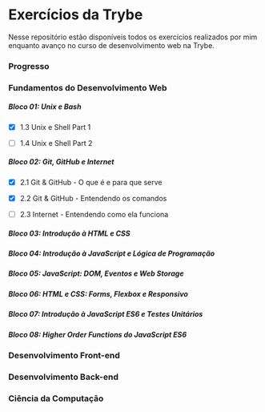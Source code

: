 # Exercícios da Trybe

Nesse repositório estão disponíveis todos os exercícios realizados por mim enquanto avanço no curso de desenvolvimento web na Trybe.

### Progresso

### Fundamentos do Desenvolvimento Web

##### Bloco 01: Unix e Bash

- [x] 1.3 Unix e Shell Part 1

- [ ] 1.4 Unix e Shell Part 2
##### Bloco 02: Git, GitHub e Internet
- [x] 2.1 Git & GitHub - O que é e para que serve

- [x] 2.2 Git & GitHub - Entendendo os comandos

- [ ] 2.3 Internet - Entendendo como ela funciona
##### Bloco 03: Introdução à HTML e CSS
##### Bloco 04: Introdução à JavaScript e Lógica de Programação
##### Bloco 05: JavaScript: DOM, Eventos e Web Storage
##### Bloco 06: HTML e CSS: Forms, Flexbox e Responsivo
##### Bloco 07: Introdução à JavaScript ES6 e Testes Unitários
##### Bloco 08: Higher Order Functions do JavaScript ES6

### Desenvolvimento Front-end

### Desenvolvimento Back-end

### Ciência da Computação
